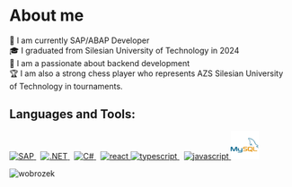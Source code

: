 # About me

<!--
**wobrozek/wobrozek** is a ✨ _special_ ✨ repository because its `README.md` (this file) appears on your GitHub profile.

Here are some ideas to get you started:

- 🤔 I’m looking for help with ...
- 💬 Ask me about ...
- 📫 How to reach me: ...
- 😄 Pronouns: ...
- ⚡ Fun fact: ...
-->
💼 I am currently SAP/ABAP Developer </br>
🎓 I graduated from Silesian University of Technology in 2024 </br>
🤔 I am a passionate about backend development </br>
🏆 I am also a strong chess player who represents AZS Silesian University of Technology in tournaments.

## Languages and Tools:


<p align="left">
<!--
SAP
-->
  <a href="https://www.sap.com/poland/products/erp/what-is-sap-erp.html" target="_blank" rel="noreferrer"> 
    <img src="https://upload.wikimedia.org/wikipedia/commons/thumb/5/59/SAP_2011_logo.svg/2560px-SAP_2011_logo.svg.png" alt="SAP" width="95" height="45"/> 
  </a>
  &nbsp;
<!--
.net
-->
  <a href="https://learn.microsoft.com/pl-pl/dotnet/" target="_blank" rel="noreferrer"> 
    <img src="https://upload.wikimedia.org/wikipedia/commons/thumb/7/7d/Microsoft_.NET_logo.svg/800px-Microsoft_.NET_logo.svg.png" alt=".NET" width="50" height="45"/> 
  </a>
  &nbsp;
<!--
c#
-->
<a href="https://learn.microsoft.com/pl-pl/dotnet/" target="_blank" rel="noreferrer"> 
  <img src="https://upload.wikimedia.org/wikipedia/commons/thumb/b/bd/Logo_C_sharp.svg/1820px-Logo_C_sharp.svg.png" alt="C#" width="40" height="45"/> 
</a>&nbsp;
  <!--
react
-->
<a href="https://reactjs.org/docs/getting-started.html" target="_blank" rel="noreferrer"> 
  <img src="https://upload.wikimedia.org/wikipedia/commons/thumb/a/a7/React-icon.svg/2300px-React-icon.svg.png" alt="react" width="50" height="45"/> 
</a>
<!--
type script
-->
<a href="https://www.typescriptlang.org/docs/" target="_blank" rel="noreferrer" margin-right:10px> 
  <img src="https://titrias.com/files/2022/04/typescript.png" alt="typescript" width="50" height="50" />
</a>
  &nbsp;
<!--
docker
-->
<a href="https://docs.docker.com/" target="_blank" rel="noreferrer"> 
  <img src="https://cdn-icons-png.flaticon.com/512/5969/5969059.png" alt="javascript" width="50" height="50"/> 
</a>
<!--
MySql
-->
<a href="https://www.mysql.com/" target="_blank" rel="noreferrer">
  <img src="https://raw.githubusercontent.com/devicons/devicon/master/icons/mysql/mysql-original-wordmark.svg" alt="mysql" width="50" height="50"/> 
</a>
</p>
  
<p><img align="left" src="https://github-readme-stats.vercel.app/api/top-langs?username=wobrozek&show_icons=true&locale=en&layout=compact&theme=dark" alt="wobrozek" /></p>
